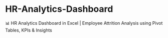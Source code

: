 # HR-Analytics-Dashboard
📊 HR Analytics Dashboard in Excel | Employee Attrition Analysis using Pivot Tables, KPIs &amp; Insights
